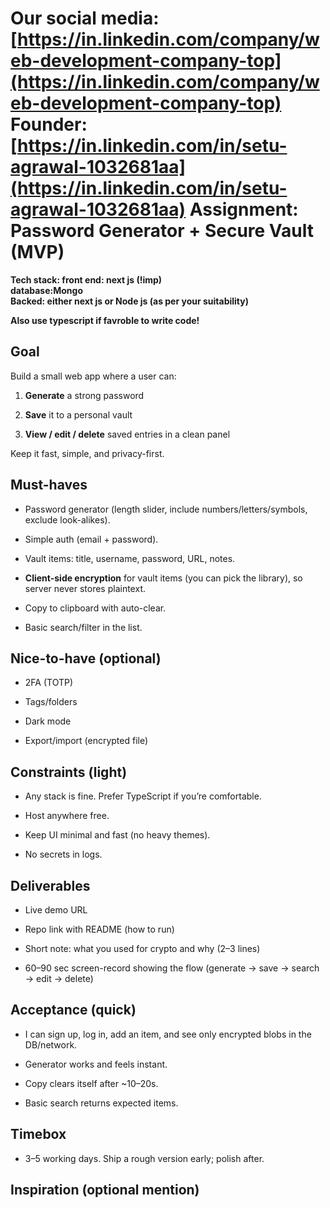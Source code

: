 # **Our social media: [https://in.linkedin.com/company/web-development-company-top](https://in.linkedin.com/company/web-development-company-top)** **Founder: [https://in.linkedin.com/in/setu-agrawal-1032681aa](https://in.linkedin.com/in/setu-agrawal-1032681aa)** **Assignment: Password Generator \+ Secure Vault (MVP)**

**Tech stack: front end: next js (\!imp)**  
**database:Mongo**  
**Backed: either next js or Node js (as per your suitability)**

**Also use typescript if favroble to write code\!**

## **Goal**

Build a small web app where a user can:

1. **Generate** a strong password

2. **Save** it to a personal vault

3. **View / edit / delete** saved entries in a clean panel

Keep it fast, simple, and privacy-first.

## **Must-haves**

* Password generator (length slider, include numbers/letters/symbols, exclude look-alikes).

* Simple auth (email \+ password).

* Vault items: title, username, password, URL, notes.

* **Client-side encryption** for vault items (you can pick the library), so server never stores plaintext.

* Copy to clipboard with auto-clear.

* Basic search/filter in the list.

## **Nice-to-have (optional)**

* 2FA (TOTP)

* Tags/folders

* Dark mode

* Export/import (encrypted file)

## **Constraints (light)**

* Any stack is fine. Prefer TypeScript if you’re comfortable.

* Host anywhere free.

* Keep UI minimal and fast (no heavy themes).

* No secrets in logs.

## **Deliverables**

* Live demo URL

* Repo link with README (how to run)

* Short note: what you used for crypto and why (2–3 lines)

* 60–90 sec screen-record showing the flow (generate → save → search → edit → delete)

## **Acceptance (quick)**

* I can sign up, log in, add an item, and see only encrypted blobs in the DB/network.

* Generator works and feels instant.

* Copy clears itself after \~10–20s.

* Basic search returns expected items.

## **Timebox**

* 3–5 working days. Ship a rough version early; polish after.

## **Inspiration (optional mention)**

